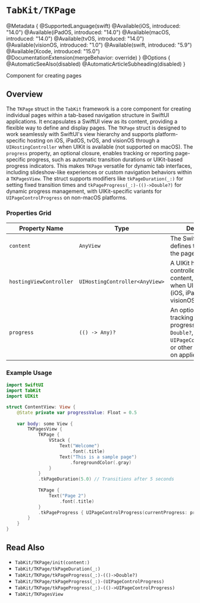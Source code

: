 # ``TabKit/TKPage``

@Metadata {
    @SupportedLanguage(swift)
    @Available(iOS, introduced: "14.0")
    @Available(iPadOS, introduced: "14.0")
    @Available(macOS, introduced: "14.0")
    @Available(tvOS, introduced: "14.0")
    @Available(visionOS, introduced: "1.0")
    @Available(swift, introduced: "5.9")
    @Available(Xcode, introduced: "15.0")
    @DocumentationExtension(mergeBehavior: override)
}
@Options {
    @AutomaticSeeAlso(disabled)
    @AutomaticArticleSubheading(disabled)
}

Component for creating pages

## Overview

The `TKPage` struct in the `TabKit` framework is a core component for creating individual pages within a tab-based navigation structure in SwiftUI applications. It encapsulates a SwiftUI view as its content, providing a flexible way to define and display pages. The `TKPage` struct is designed to work seamlessly with SwiftUI's view hierarchy and supports platform-specific hosting on iOS, iPadOS, tvOS, and visionOS through a `UIHostingController` when UIKit is available (not supported on macOS). The `progress` property, an optional closure, enables tracking or reporting page-specific progress, such as automatic transition durations or UIKit-based progress indicators. This makes `TKPage` versatile for dynamic tab interfaces, including slideshow-like experiences or custom navigation behaviors within a ``TKPagesView``. The struct supports modifiers like ``tkPageDuration(_:)`` for setting fixed transition times and ``tkPageProgress(_:)-(()->Double?)`` for dynamic progress management, with UIKit-specific variants for `UIPageControlProgress` on non-macOS platforms.

### Properties Grid
| Property Name | Type | Description |
|---------------|------|-------------|
| `content` | `AnyView` | The SwiftUI view that defines the content of the page. |
| `hostingViewController` | `UIHostingController<AnyView>` | A UIKit hosting controller for the page content, available when UIKit is imported (iOS, iPadOS, tvOS, visionOS). |
| `progress` | `(() -> Any)?` | An optional closure for tracking or reporting progress, returning a `Double?`, `UIPageControlProgress`, or other types based on applied modifiers. |

### Example Usage
```swift
import SwiftUI
import TabKit
import UIKit

struct ContentView: View {
    @State private var progressValue: Float = 0.5
    
    var body: some View {
        TKPagesView {
            TKPage {
                VStack {
                    Text("Welcome")
                        .font(.title)
                    Text("This is a sample page")
                        .foregroundColor(.gray)
                }
            }
            .tkPageDuration(5.0) // Transitions after 5 seconds
            
            TKPage {
                Text("Page 2")
                    .font(.title)
            }
            .tkPageProgress { UIPageControlProgress(currentProgress: progressValue) } // UIKit progress
        }
    }
}
```

## Read Also
- ``TabKit/TKPage/init(content:)``
- ``TabKit/TKPage/tkPageDuration(_:)``
- ``TabKit/TKPage/tkPageProgress(_:)-(()->Double?)``
- ``TabKit/TKPage/tkPageProgress(_:)-(UIPageControlProgress)``
- ``TabKit/TKPage/tkPageProgress(_:)-(()->UIPageControlProgress)``
- ``TabKit/TKPagesView``
